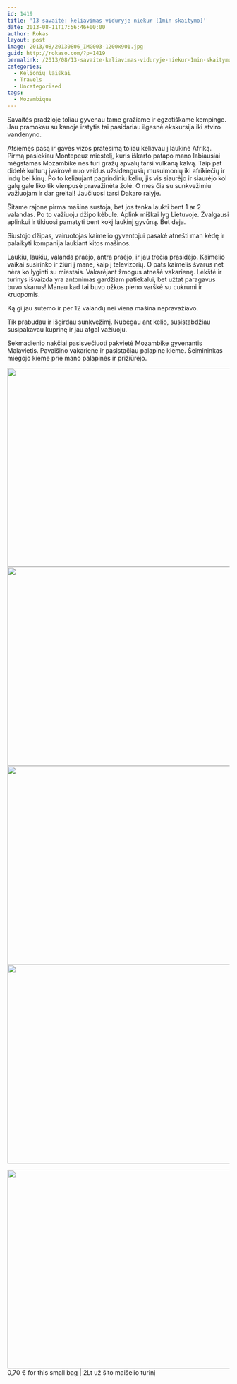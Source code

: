 ```yaml
---
id: 1419
title: '13 savaitė: keliavimas viduryje niekur [1min skaitymo]'
date: 2013-08-11T17:56:46+00:00
author: Rokas
layout: post
image: 2013/08/20130806_IMG003-1200x901.jpg
guid: http://rokaso.com/?p=1419
permalink: /2013/08/13-savaite-keliavimas-viduryje-niekur-1min-skaitymo/
categories:
  - Kelionių laiškai
  - Travels
  - Uncategorised
tags:
  - Mozambique
---
```

Savaitės pradžioje toliau gyvenau tame gražiame ir egzotiškame kempinge. Jau pramokau su kanoje irstytis tai pasidariau ilgesnė ekskursija iki atviro vandenyno.

Atsiėmęs pasą ir gavės vizos pratesimą toliau keliavau į laukinė Afriką. Pirmą pasiekiau Montepeuz miestelį, kuris iškarto patapo mano labiausiai mėgstamas Mozambike nes turi gražų apvalų tarsi vulkaną kalvą. Taip pat didelė kulturų įvairovė nuo veidus užsidengusių musulmonių iki afrikiečių ir indų bei kinų. Po to keliaujant pagrindiniu keliu, jis vis siaurėjo ir siaurėjo kol galų gale liko tik vienpusė pravažinėta žolė. O mes čia su sunkvežimiu važiuojam ir dar greitai! Jaučiuosi tarsi Dakaro ralyje.

Šitame rajone pirma mašina sustoja, bet jos tenka laukti bent 1 ar 2 valandas. Po to važiuoju džipo kėbule. Aplink miškai lyg Lietuvoje. Žvalgausi aplinkui ir tikiuosi pamatyti bent kokį laukinį gyvūną. Bet deja.

Siustojo džipas, vairuotojas kaimelio gyventojui pasakė atnešti man kėdę ir palaikyti kompanija laukiant kitos mašinos.

Laukiu, laukiu, valanda praėjo, antra praėjo, ir jau trečia prasidėjo. Kaimelio vaikai susirinko ir žiūri į mane, kaip į televizorių. O pats kaimelis švarus net nėra ko lyginti su miestais. Vakarėjant žmogus atnešė vakarienę. Lėkštė ir turinys išvaizda yra antonimas gardžiam patiekalui, bet užtat paragavus buvo skanus! Manau kad tai buvo ožkos pieno varškė su cukrumi ir kruopomis.

Ką gi jau sutemo ir per 12 valandų nei viena mašina nepravažiavo.

Tik prabudau ir išgirdau sunkvežimį. Nubėgau ant kelio, susistabdžiau susipakavau kuprinę ir jau atgal važiuoju.

Sekmadienio nakčiai pasisvečiuoti pakvietė Mozambike gyvenantis Malavietis. Pavaišino vakariene ir pasistačiau palapine kieme. Šeimininkas miegojo kieme prie mano palapinės ir prižiūrėjo.

[<img class="alignnone size-medium wp-image-1527" src="2013/08/20130806_IMG003-600x450.jpg" alt="" width="600" height="450" srcset="2013/08/20130806_IMG003-600x450.jpg 600w, 2013/08/20130806_IMG003-800x600.jpg 800w, 2013/08/20130806_IMG003-370x278.jpg 370w, 2013/08/20130806_IMG003-1040x781.jpg 1040w, 2013/08/20130806_IMG003-768x576.jpg 768w, 2013/08/20130806_IMG003-1200x901.jpg 1200w" sizes="(max-width: 600px) 100vw, 600px" />](2013/08/20130806_IMG003.jpg) 
[<img class="alignnone size-medium wp-image-1528" src="2013/08/20130808_IMG007-600x450.jpg" alt="" width="600" height="450" srcset="2013/08/20130808_IMG007-600x450.jpg 600w, 2013/08/20130808_IMG007-800x600.jpg 800w, 2013/08/20130808_IMG007-370x278.jpg 370w, 2013/08/20130808_IMG007-1040x781.jpg 1040w, 2013/08/20130808_IMG007-768x576.jpg 768w, 2013/08/20130808_IMG007-1200x901.jpg 1200w" sizes="(max-width: 600px) 100vw, 600px" />](2013/08/20130808_IMG007.jpg) 
[<img class="alignnone size-medium wp-image-1529" src="2013/08/20130809_IMG009-600x450.jpg" alt="" width="600" height="450" srcset="2013/08/20130809_IMG009-600x450.jpg 600w, 2013/08/20130809_IMG009-800x600.jpg 800w, 2013/08/20130809_IMG009-370x278.jpg 370w, 2013/08/20130809_IMG009-1040x781.jpg 1040w, 2013/08/20130809_IMG009-768x576.jpg 768w, 2013/08/20130809_IMG009-1200x901.jpg 1200w" sizes="(max-width: 600px) 100vw, 600px" />](2013/08/20130809_IMG009.jpg) 
[<img class="alignnone size-medium wp-image-1530" src="2013/08/20130811_IMG002-600x450.jpg" alt="" width="600" height="450" srcset="2013/08/20130811_IMG002-600x450.jpg 600w, 2013/08/20130811_IMG002-800x600.jpg 800w, 2013/08/20130811_IMG002-370x278.jpg 370w, 2013/08/20130811_IMG002-1040x781.jpg 1040w, 2013/08/20130811_IMG002-768x576.jpg 768w, 2013/08/20130811_IMG002-1200x901.jpg 1200w" sizes="(max-width: 600px) 100vw, 600px" />](2013/08/20130811_IMG002.jpg)

[<img class="size-medium wp-image-1531" src="2013/08/20130811_IMG005-600x450.jpg" alt="" width="600" height="450" srcset="2013/08/20130811_IMG005-600x450.jpg 600w, 2013/08/20130811_IMG005-800x600.jpg 800w, 2013/08/20130811_IMG005-370x278.jpg 370w, 2013/08/20130811_IMG005-1040x781.jpg 1040w, 2013/08/20130811_IMG005-768x576.jpg 768w, 2013/08/20130811_IMG005-1200x901.jpg 1200w" sizes="(max-width: 600px) 100vw, 600px" />](2013/08/20130811_IMG005.jpg)
0,70 € for this small bag | 2Lt už šito maišelio turinį
